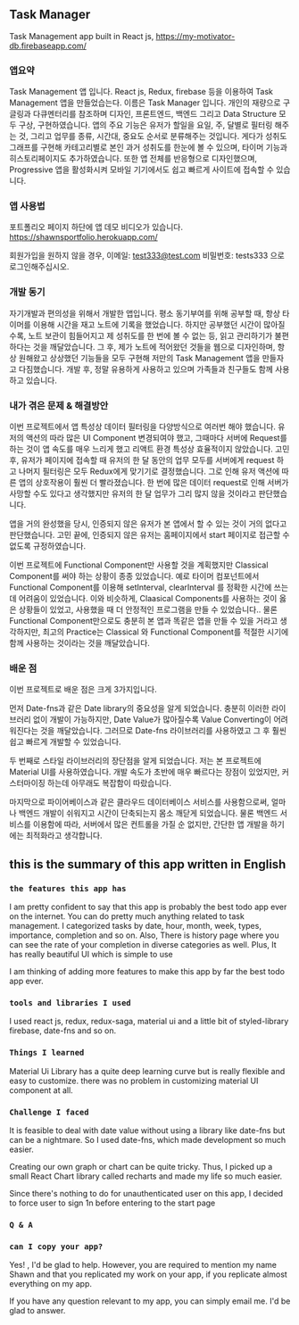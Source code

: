 ## Task Manager

Task Management app built in React js, https://my-motivator-db.firebaseapp.com/

### 앱요약

Task Management 앱 입니다. React js, Redux, firebase 등을 이용하여 Task Management 앱을 만들었습는다. 이름은 Task Manager 입니다.
개인의 재량으로 구글링과 다큐멘터리를 참조하며 디자인, 프론트엔드, 백엔드 그리고 Data Structure 모두 구상, 구현하였습니다.
앱의 주요 기능은 유저가 할일을 요일, 주, 달별로 필터링 해주는 것, 그리고 업무를 종류, 시간대, 중요도 순서로 분류해주는 것입니다.
게다가 성취도 그래프를 구현해 카테고리별로 본인 과거 성취도를 한눈에 볼 수 있으며, 타이머 기능과 히스토리페이지도 추가하였습니다. 또한 앱 전체를 반응형으로 디자인했으며, Progressive 앱을 활성화시켜 모바일 기기에서도 쉽고 빠르게 사이트에 접속할 수 있습니다.

### 앱 사용법

포트폴리오 페이지 하단에 앱 데모 비디오가 있습니다.
https://shawnsportfolio.herokuapp.com/

회원가입을 원하지 않을 경우,
이메일: test333@test.com
비밀번호: tests333 으로 로그인해주십시오.

### 개발 동기

자기개발과 편의성을 위해서 개발한 앱입니다.
평소 동기부여를 위해 공부할 때, 항상 타이머를 이용해 시간을 재고 노트에 기록을 했었습니다.
하지만 공부했던 시간이 많아질수록, 노트 보관이 힘들어지고 제 성취도를 한 번에 볼 수 없는 등, 읽고 관리하기가 불편하다는 것을 깨달았습니다.
그 후, 제가 노트에 적어왔던 것들을 웹으로 디자인하며, 항상 원해왔고 상상했던 기능들을 모두 구현해 저만의 Task Management 앱을 만들자고 다짐했습니다.
개발 후, 정말 유용하게 사용하고 있으며 가족들과 친구들도 함께 사용하고 있습니다.

### 내가 겪은 문제 & 해결방안

이번 프로젝트에서 앱 특성상 데이터 필터링을 다양방식으로 여러번 해야 했습니다. 유저의 액션의 따라 많은 UI Component
변경되여야 했고, 그때마다 서버에 Request를 하는 것이 앱 속도를 매우 느리게 했고 리액트 환경 특성상 효율적이지 않았습니다. 고민 후, 유저가 페이지에 접속할 때 유저의 한 달 동안의 업무 모두를 서버에게 request 하고 나머지 필터링은 모두 Redux에게 맞기기로 결정했습니다. 그로 인해 유저 액션에 따른 앱의 상호작용이 훨씬 더 빨라졌습니다.
한 번에 많은 데이터 request로 인해 서버가 사망할 수도 있다고 생각했지만 유저의 한 달 업무가 그리 많지 않을 것이라고 판단했습니다.

앱을 거의 완성했을 당시, 인증되지 않은 유저가 본 앱에서 할 수 있는 것이 거의 없다고 판단했습니다. 고민 끝에, 인증되지 않은 유저는 홈페이지에서 start 페이지로 접근할 수 없도록 규정하였습니다.

이번 프로젝트에 Functional Component만 사용할 것을 계획했지만 Classical Component를 써야 하는 상황이
종종 있었습니다. 예로 타이머 컴포넌트에서 Functional Component를 이용해 setInterval, clearInterval 를 정확한 시간에 쓰는데 어려움이 있었습니다.
이와 비슷하게, Claasical Components를 사용하는 것이 옳은 상황들이 있었고, 사용했을 때 더 안정적인 프로그램을 만들 수 있었습니다..
물론 Functional Component만으로도 충분히 본 앱과 똑같은 앱을 만들 수 있을 거라고 생각하지만,
최고의 Practice는 Classical 와 Functional Component를 적절한 시기에 함께 사용하는 것이라는 것을 깨달았습니다.

### 배운 점

이번 프로젝트로 배운 점은 크게 3가지입니다.

먼저 Date-fns과 같은 Date library의 중요성을 알게 되었습니다. 충분히 이러한 라이브러리 없이 개발이 가능하지만, Date Value가 많아질수록 Value Converting이 어려워진다는 것을 깨달았습니다. 그러므로 Date-fns 라이브러리를 사용하였고 그 후 훨씬 쉽고 빠르게 개발할 수 있었습니다.

두 번째로 스타일 라이브러리의 장단점을 알게 되었습니다. 저는 본 프로젝트에 Material UI를 사용하였습니다. 개발 속도가 초반에 매우 빠르다는 장점이 있었지만, 커스터마이징 하는데 아무래도 복잡함이 따랐습니다.

마지막으로 파이어베이스과 같은 클라우드 데이터베이스 서비스를 사용함으로써, 얼마나 백엔드 개발이 쉬워지고 시간이 단축되는지 몸소 깨닫게 되었습니다. 물론 백엔드 서비스를 이용함에 따라, 서버에서 많은 컨트롤을 가질 순 없지만, 간단한 앱 개발을 하기에는 최적화라고 생각합니다.

## this is the summary of this app written in English

### `the features this app has`

I am pretty confident to say that this app is probably the best todo app ever on the internet.
You can do pretty much anything related to task management.
I categorized tasks by date, hour, month, week, types, importance, completion and so on.
Also, There is history page where you can see the rate of your completion in diverse categories as well.
Plus, It has really beautiful UI which is simple to use

I am thinking of adding more features to make this app by far the best todo app ever.

### `tools and libraries I used`

I used react js, redux, redux-saga, material ui and a little bit of styled-library
firebase, date-fns and so on.

### `Things I learned`

Material Ui Library has a quite deep learning curve but is really flexible and easy to customize. there was no problem in customizing material UI component at all.

### `Challenge I faced`

It is feasible to deal with date value without using a library like date-fns but can be a nightmare.
So I used date-fns, which made development so much easier.

Creating our own graph or chart can be quite tricky. Thus, I picked up a small React Chart library called recharts and made my life so much easier.

Since there's nothing to do for unauthenticated user on this app, I decided to force user to sign 1n
before entering to the start page

### `Q & A`

### `can I copy your app?`

Yes! , I'd be glad to help.
However, you are required to mention my name Shawn and that you replicated my work on your app, if you
replicate almost everything on my app.

If you have any question relevant to my app, you can simply email me. I'd be glad to answer.
